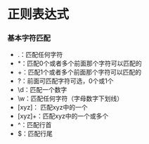 # 正则表达式

### 基本字符匹配
- .：匹配任何字符
- *：匹配0个或者多个前面那个字符可以匹配的
- +：匹配1个或者多个前面那个字符可以匹配的
- ?：前面可匹配字符可选，0个或1个
- \d：匹配一个数字
- \w：匹配任何字符（字母数字下划线）
- [xyz]： 匹配xyz中的一个
- [xyz]+：匹配xyz中的一个或多个
- ^：匹配行首
- $：匹配行尾